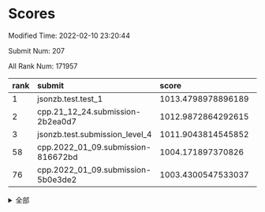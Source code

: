 # Scores

Modified Time: 2022-02-10 23:20:44

Submit Num: 207

All Rank Num: 171957

| rank |               submit               |       score        |       sigma        | pk_num |
| :--- | :--------------------------------- | :----------------- | :----------------- | :----- |
| 1    | jsonzb.test.test_1                 | 1013.4798978896189 | 0.8235820777597036 | 3324   |
| 2    | cpp.21_12_24.submission-2b2ea0d7   | 1012.9872864292615 | 0.8113377541573544 | 3324   |
| 3    | jsonzb.test.submission_level_4     | 1011.9043814545852 | 0.7749196410723361 | 3325   |
| 58   | cpp.2022_01_09.submission-816672bd | 1004.171897370826  | 0.7191927086253148 | 3319   |
| 76   | cpp.2022_01_09.submission-5b0e3de2 | 1003.4300547533037 | 0.7231477935886942 | 3322   |


<details>
<summary>全部</summary>

| rank |                 submit                 |       score        |       sigma        | pk_num |
| :--- | :------------------------------------- | :----------------- | :----------------- | :----- |
| 1    | jsonzb.test.test_1                     | 1013.4798978896189 | 0.8235820777597036 | 3324   |
| 2    | cpp.21_12_24.submission-2b2ea0d7       | 1012.9872864292615 | 0.8113377541573544 | 3324   |
| 3    | jsonzb.test.submission_level_4         | 1011.9043814545852 | 0.7749196410723361 | 3325   |
| 4    | gobigger.level_3.submission_level_3_42 | 1011.5758861606222 | 0.7518347206438372 | 3319   |
| 5    | gobigger.level_3.submission_level_3_10 | 1011.4041607352376 | 0.7864978726082098 | 3325   |
| 6    | gobigger.level_3.submission_level_3_8  | 1011.1934367084314 | 0.7593800776674896 | 3319   |
| 7    | gobigger.level_3.submission_level_3_31 | 1011.1109701512304 | 0.7646465536087247 | 3329   |
| 8    | gobigger.level_3.submission_level_3_43 | 1011.0587530319459 | 0.783428501800918  | 3321   |
| 9    | gobigger.level_3.submission_level_3_36 | 1010.9053507485058 | 0.757633875817306  | 3326   |
| 10   | gobigger.level_3.submission_level_3_1  | 1010.8359636983128 | 0.767979108836953  | 3324   |
| 11   | gobigger.level_3.submission_level_3_9  | 1010.8105085828502 | 0.7564705218052155 | 3323   |
| 12   | gobigger.level_3.submission_level_3_46 | 1010.8082394599637 | 0.7714827032646393 | 3321   |
| 13   | gobigger.level_3.submission_level_3_6  | 1010.8007900310981 | 0.7633741159851407 | 3326   |
| 14   | gobigger.level_3.submission_level_3_12 | 1010.800394961716  | 0.7672270673545403 | 3324   |
| 15   | gobigger.level_3.submission_level_3_4  | 1010.7995607580835 | 0.7654141630144448 | 3320   |
| 16   | gobigger.level_3.submission_level_3_45 | 1010.7223027807319 | 0.753945869955777  | 3324   |
| 17   | gobigger.level_3.submission_level_3_23 | 1010.7066715142802 | 0.7720863386880807 | 3323   |
| 18   | gobigger.level_3.submission_level_3_20 | 1010.392477369074  | 0.7606330881962603 | 3325   |
| 19   | gobigger.level_3.submission_level_3_41 | 1010.3860095729482 | 0.7543277619041774 | 3327   |
| 20   | gobigger.level_3.submission_level_3_29 | 1010.3494023302695 | 0.7643506960920775 | 3326   |
| 21   | gobigger.level_3.submission_level_3_34 | 1010.3236710751404 | 0.7571594288091128 | 3325   |
| 22   | gobigger.level_3.submission_level_3_26 | 1010.3168880078143 | 0.7690672265345407 | 3328   |
| 23   | gobigger.level_3.submission_level_3_22 | 1010.3104662932875 | 0.7610819354963045 | 3326   |
| 24   | gobigger.level_3.submission_level_3_28 | 1010.2882445125823 | 0.7814394500903976 | 3320   |
| 25   | gobigger.level_3.submission_level_3_7  | 1010.2460519503068 | 0.7803194342732375 | 3323   |
| 26   | gobigger.level_3.submission_level_3_49 | 1010.2009423376162 | 0.7726022892440141 | 3321   |
| 27   | gobigger.level_3.submission_level_3_30 | 1010.1217925603868 | 0.7522978820866063 | 3320   |
| 28   | gobigger.level_3.submission_level_3_13 | 1010.0876748101609 | 0.7842697623230547 | 3322   |
| 29   | gobigger.level_3.submission_level_3_5  | 1009.9866307547969 | 0.749296538040857  | 3324   |
| 30   | gobigger.level_3.submission_level_3_11 | 1009.9538676509105 | 0.7633423603081441 | 3321   |
| 31   | gobigger.level_3.submission_level_3_27 | 1009.9044959217426 | 0.7572937509903239 | 3323   |
| 32   | gobigger.level_3.submission_level_3_48 | 1009.8423258566162 | 0.771227697997044  | 3318   |
| 33   | gobigger.level_3.submission_level_3_0  | 1009.6176139283372 | 0.7747368188645666 | 3319   |
| 34   | gobigger.level_3.submission_level_3_16 | 1009.4430920411323 | 0.749265569399766  | 3320   |
| 35   | gobigger.level_3.submission_level_3_40 | 1009.4400113507767 | 0.7461235784027879 | 3324   |
| 36   | gobigger.level_3.submission_level_3_15 | 1009.4032398367847 | 0.7529766828758522 | 3327   |
| 37   | gobigger.level_3.submission_level_3_14 | 1009.3299799269125 | 0.7359968608219346 | 3320   |
| 38   | gobigger.level_3.submission_level_3_44 | 1009.3296969338938 | 0.753373935767958  | 3322   |
| 39   | gobigger.level_3.submission_level_3_24 | 1009.2557379094949 | 0.7367097439260574 | 3325   |
| 40   | gobigger.level_3.submission_level_3_2  | 1009.2481072147576 | 0.74055956371986   | 3323   |
| 41   | gobigger.level_3.submission_level_3_38 | 1009.2262345048828 | 0.7489535041498422 | 3321   |
| 42   | gobigger.level_3.submission_level_3_39 | 1009.1373105701852 | 0.7461538478756128 | 3320   |
| 43   | gobigger.level_3.submission_level_3_21 | 1009.041198894099  | 0.7407511856406369 | 3320   |
| 44   | gobigger.level_3.submission_level_3_19 | 1009.0056878910626 | 0.7595755715754583 | 3326   |
| 45   | gobigger.level_3.submission_level_3_3  | 1008.8839176721187 | 0.7593581610858144 | 3323   |
| 46   | gobigger.level_3.submission_level_3_37 | 1008.819019529293  | 0.7657523498088668 | 3323   |
| 47   | gobigger.level_3.submission_level_3_32 | 1008.8080719285256 | 0.743983660032695  | 3323   |
| 48   | gobigger.level_3.submission_level_3_33 | 1008.7736632889066 | 0.7531949868368948 | 3317   |
| 49   | gobigger.level_3.submission_level_3_25 | 1008.6900537609284 | 0.7329462857618346 | 3320   |
| 50   | gobigger.level_3.submission_level_3_47 | 1008.6014189462458 | 0.7557045011383742 | 3323   |
| 51   | gobigger.level_3.submission_level_3_18 | 1008.4932043518029 | 0.7626034498711098 | 3324   |
| 52   | gobigger.level_3.submission_level_3_35 | 1008.2713437821294 | 0.7554591799866014 | 3317   |
| 53   | gobigger.level_3.submission_level_3_17 | 1007.8824054968031 | 0.7414277856127507 | 3323   |
| 54   | gobigger.level_1.submission_level_1_33 | 1004.6843094746295 | 0.7212301426497585 | 3324   |
| 55   | gobigger.level_1.submission_level_1_15 | 1004.5388877792562 | 0.7137016649061062 | 3323   |
| 56   | gobigger.level_1.submission_level_1_21 | 1004.3434824609557 | 0.7285800048248982 | 3325   |
| 57   | gobigger.level_1.submission_level_1_29 | 1004.2769512808461 | 0.725537365400069  | 3324   |
| 58   | cpp.2022_01_09.submission-816672bd     | 1004.171897370826  | 0.7191927086253148 | 3319   |
| 59   | gobigger.level_1.submission_level_1_28 | 1004.0809358506184 | 0.731541274732334  | 3316   |
| 60   | gobigger.level_1.submission_level_1_11 | 1004.0700509338847 | 0.7218312509721224 | 3323   |
| 61   | gobigger.level_1.submission_level_1_20 | 1004.0425497575942 | 0.7216972192939767 | 3326   |
| 62   | gobigger.level_1.submission_level_1_32 | 1004.0327073773994 | 0.7150403141132079 | 3322   |
| 63   | gobigger.level_1.submission_level_1_45 | 1004.0029036434039 | 0.7212766546270459 | 3323   |
| 64   | gobigger.level_1.submission_level_1_34 | 1003.9715883557719 | 0.7224655162670733 | 3318   |
| 65   | gobigger.level_1.submission_level_1_30 | 1003.9536414689956 | 0.7222603193435723 | 3321   |
| 66   | gobigger.level_1.submission_level_1_31 | 1003.9093588645975 | 0.7299526047624549 | 3321   |
| 67   | gobigger.level_1.submission_level_1_4  | 1003.7488033550295 | 0.7259886312452953 | 3323   |
| 68   | gobigger.level_1.submission_level_1_37 | 1003.7408354767869 | 0.7137779871066916 | 3318   |
| 69   | gobigger.level_1.submission_level_1_0  | 1003.7019076433008 | 0.7317930960533292 | 3321   |
| 70   | gobigger.level_1.submission_level_1_22 | 1003.5576503145998 | 0.7259287653979801 | 3321   |
| 71   | gobigger.level_1.submission_level_1_39 | 1003.5304719994795 | 0.7173745731255903 | 3324   |
| 72   | gobigger.level_1.submission_level_1_23 | 1003.523291899032  | 0.7159471936099988 | 3323   |
| 73   | gobigger.level_1.submission_level_1_10 | 1003.5015037269529 | 0.7307085459712127 | 3324   |
| 74   | gobigger.level_1.submission_level_1_17 | 1003.4484277790287 | 0.7213161814649018 | 3321   |
| 75   | gobigger.level_1.submission_level_1_6  | 1003.4418488162245 | 0.720752740481638  | 3322   |
| 76   | cpp.2022_01_09.submission-5b0e3de2     | 1003.4300547533037 | 0.7231477935886942 | 3322   |
| 77   | gobigger.level_1.submission_level_1_27 | 1003.4238123439552 | 0.7193091941261084 | 3325   |
| 78   | gobigger.level_1.submission_level_1_49 | 1003.4180280710821 | 0.7163350423122966 | 3324   |
| 79   | gobigger.level_1.submission_level_1_9  | 1003.408849377704  | 0.7163386757026463 | 3321   |
| 80   | gobigger.level_1.submission_level_1_19 | 1003.3778801366237 | 0.7087647445505737 | 3320   |
| 81   | gobigger.level_1.submission_level_1_16 | 1003.3299946695856 | 0.7188384838240713 | 3326   |
| 82   | gobigger.level_1.submission_level_1_12 | 1003.3126150993078 | 0.7146674007567653 | 3320   |
| 83   | gobigger.level_1.submission_level_1_1  | 1003.2734297759288 | 0.7131190324006899 | 3322   |
| 84   | gobigger.level_1.submission_level_1_48 | 1003.2451219642074 | 0.7182695065322111 | 3325   |
| 85   | gobigger.level_1.submission_level_1_47 | 1003.1588935531217 | 0.7084076493113333 | 3320   |
| 86   | gobigger.level_1.submission_level_1_13 | 1003.1492125648655 | 0.7113617994344592 | 3323   |
| 87   | gobigger.level_1.submission_level_1_40 | 1003.0866831437959 | 0.7223759125420108 | 3319   |
| 88   | gobigger.level_1.submission_level_1_35 | 1003.0210537117625 | 0.714573164568132  | 3325   |
| 89   | gobigger.level_1.submission_level_1_14 | 1003.0103147701222 | 0.7098614990223328 | 3319   |
| 90   | gobigger.level_1.submission_level_1_41 | 1003.0054381422901 | 0.706542826708328  | 3323   |
| 91   | gobigger.level_1.submission_level_1_44 | 1002.9294800983321 | 0.7119710750755219 | 3326   |
| 92   | gobigger.level_1.submission_level_1_8  | 1002.9159981937689 | 0.7195543420028391 | 3327   |
| 93   | gobigger.level_1.submission_level_1_7  | 1002.8534662569549 | 0.7121675336600958 | 3320   |
| 94   | gobigger.level_1.submission_level_1_46 | 1002.8409667699215 | 0.7006561647625363 | 3323   |
| 95   | gobigger.level_1.submission_level_1_2  | 1002.6595378741092 | 0.7132189331329609 | 3324   |
| 96   | gobigger.level_1.submission_level_1_18 | 1002.6045683222617 | 0.7174210195123484 | 3323   |
| 97   | gobigger.level_1.submission_level_1_5  | 1002.5906055671668 | 0.7142518859801298 | 3321   |
| 98   | gobigger.level_1.submission_level_1_43 | 1002.5252823090987 | 0.7146167992568132 | 3321   |
| 99   | gobigger.level_1.submission_level_1_25 | 1002.4387582915354 | 0.7144947722032275 | 3319   |
| 100  | gobigger.level_1.submission_level_1_38 | 1002.4368455524799 | 0.7133483019076846 | 3326   |
| 101  | gobigger.level_1.submission_level_1_36 | 1002.3428812889155 | 0.7086961618087737 | 3316   |
| 102  | gobigger.level_1.submission_level_1_26 | 1002.2154583637672 | 0.7166383610416963 | 3321   |
| 103  | gobigger.level_1.submission_level_1_3  | 1002.0631088165138 | 0.7146485961159371 | 3320   |
| 104  | gobigger.level_1.submission_level_1_24 | 1002.0337922234839 | 0.7080290141990806 | 3323   |
| 105  | gobigger.level_1.submission_level_1_42 | 1001.3059339633938 | 0.708920418236956  | 3325   |
| 106  | gobigger.random.submission_random_48   | 997.6112407111269  | 0.7096875534585896 | 3322   |
| 107  | gobigger.random.submission_random_36   | 997.4007863188311  | 0.7092892247186834 | 3325   |
| 108  | gobigger.random.submission_random_42   | 997.2684843824154  | 0.708770339641491  | 3322   |
| 109  | gobigger.random.submission_random_7    | 997.2031240676574  | 0.700304583436639  | 3322   |
| 110  | gobigger.random.submission_random_29   | 997.052905225378   | 0.709317893754197  | 3322   |
| 111  | gobigger.random.submission_random_34   | 996.9438901107552  | 0.7045799702616226 | 3322   |
| 112  | gobigger.random.submission_random_0    | 996.7857910708444  | 0.70508493804752   | 3326   |
| 113  | gobigger.random.submission_random_31   | 996.7848609884752  | 0.7093399278674437 | 3325   |
| 114  | gobigger.random.submission_random_40   | 996.6738618701941  | 0.6966675646905884 | 3326   |
| 115  | gobigger.random.submission_random_21   | 996.5709967274423  | 0.7050518297880708 | 3325   |
| 116  | gobigger.random.submission_random_16   | 996.5322271771021  | 0.7116953038604488 | 3327   |
| 117  | gobigger.random.submission_random_23   | 996.5284985449874  | 0.7003856594295743 | 3322   |
| 118  | gobigger.random.submission_random_46   | 996.474483005677   | 0.7195505822449055 | 3326   |
| 119  | gobigger.random.submission_random_2    | 996.4648357021018  | 0.7100823825310146 | 3318   |
| 120  | gobigger.random.submission_random_38   | 996.4593198068566  | 0.705243808228992  | 3322   |
| 121  | gobigger.random.submission_random_14   | 996.4553658329856  | 0.715066572285408  | 3321   |
| 122  | gobigger.random.submission_random_28   | 996.4495598709523  | 0.7021098732866026 | 3324   |
| 123  | gobigger.random.submission_random_6    | 996.4138081434297  | 0.7034775351925798 | 3322   |
| 124  | gobigger.random.submission_random_25   | 996.2790629034266  | 0.7065300125998837 | 3321   |
| 125  | gobigger.random.submission_random_24   | 996.1618313200453  | 0.7157875311938373 | 3326   |
| 126  | gobigger.random.submission_random_33   | 995.9528999346518  | 0.6984709468698211 | 3321   |
| 127  | gobigger.random.submission_random_39   | 995.9245783724093  | 0.7005613089454625 | 3320   |
| 128  | gobigger.random.submission_random_18   | 995.8930392402751  | 0.7151518035014669 | 3324   |
| 129  | gobigger.random.submission_random_15   | 995.7544693126372  | 0.7060175779362206 | 3324   |
| 130  | gobigger.random.submission_random_19   | 995.7477335121663  | 0.7274522051565866 | 3326   |
| 131  | gobigger.random.submission_random_47   | 995.7432572462479  | 0.7110537861991169 | 3320   |
| 132  | gobigger.random.submission_random_4    | 995.7268002238675  | 0.7059978067693177 | 3324   |
| 133  | gobigger.random.submission_random_17   | 995.7008206499386  | 0.7091602364429066 | 3322   |
| 134  | gobigger.random.submission_random_11   | 995.6813026482415  | 0.7211251823274497 | 3322   |
| 135  | gobigger.random.submission_random_8    | 995.6809379444869  | 0.7177048605399177 | 3322   |
| 136  | gobigger.random.submission_random_37   | 995.6624053090961  | 0.7099728033180955 | 3319   |
| 137  | gobigger.random.submission_random_26   | 995.6480439557911  | 0.7155356759177769 | 3326   |
| 138  | gobigger.random.submission_random_45   | 995.6170312254476  | 0.7137655624725313 | 3323   |
| 139  | gobigger.random.submission_random_22   | 995.4606637940886  | 0.7167878778095499 | 3324   |
| 140  | gobigger.random.submission_random_30   | 995.4579940532649  | 0.7253492311013131 | 3319   |
| 141  | gobigger.random.submission_random_43   | 995.4236179500612  | 0.7055393360852886 | 3319   |
| 142  | gobigger.random.submission_random_9    | 995.4229005967629  | 0.7276810685171887 | 3325   |
| 143  | gobigger.random.submission_random_12   | 995.3018401357573  | 0.7242722110344736 | 3323   |
| 144  | gobigger.random.submission_random_3    | 995.2810793760152  | 0.7145278196423344 | 3326   |
| 145  | gobigger.random.submission_random_32   | 995.2189732579719  | 0.7228433225217591 | 3322   |
| 146  | gobigger.random.submission_random_5    | 995.2102031333878  | 0.6979359526814689 | 3322   |
| 147  | gobigger.random.submission_random_27   | 995.1765522367127  | 0.7050842639670729 | 3323   |
| 148  | gobigger.random.submission_random_49   | 995.1249925932292  | 0.7264935719140033 | 3320   |
| 149  | gobigger.random.submission_random_10   | 995.0935733248664  | 0.7139931307084846 | 3327   |
| 150  | gobigger.random.submission_random_13   | 995.0332998448876  | 0.7168286918037418 | 3326   |
| 151  | gobigger.random.submission_random_1    | 994.985604957691   | 0.7144400854821534 | 3320   |
| 152  | gobigger.random.submission_random_44   | 994.926762156374   | 0.7048690372811203 | 3326   |
| 153  | gobigger.random.submission_random_20   | 994.8826756356606  | 0.7199095506961067 | 3321   |
| 154  | gobigger.random.submission_random_41   | 994.7207929839221  | 0.7240150677956179 | 3321   |
| 155  | gobigger.random.submission_random_35   | 994.6627843612202  | 0.7220233523933984 | 3323   |
| 156  | gobigger.level_2.submission_level_2_2  | 994.1207740172416  | 0.7222836818360765 | 3326   |
| 157  | gobigger.level_2.submission_level_2_7  | 993.6217826055131  | 0.7182151190126963 | 3330   |
| 158  | gobigger.level_2.submission_level_2_29 | 993.5631649502841  | 0.736287457521352  | 3327   |
| 159  | gobigger.level_2.submission_level_2_14 | 993.2004540719223  | 0.7374584847515911 | 3320   |
| 160  | gobigger.level_2.submission_level_2_38 | 993.1828794538395  | 0.7305738090507845 | 3325   |
| 161  | gobigger.level_2.submission_level_2_31 | 993.0776297408439  | 0.7232009047521308 | 3328   |
| 162  | gobigger.level_2.submission_level_2_47 | 993.0445753166284  | 0.7322414187122842 | 3322   |
| 163  | gobigger.level_2.submission_level_2_37 | 993.0183297181824  | 0.7383952927938479 | 3322   |
| 164  | gobigger.level_2.submission_level_2_39 | 992.9550121816723  | 0.742571900411827  | 3319   |
| 165  | gobigger.level_2.submission_level_2_12 | 992.9406641719322  | 0.7336034416812816 | 3322   |
| 166  | gobigger.level_2.submission_level_2_0  | 992.9386236089864  | 0.7436114445248564 | 3326   |
| 167  | gobigger.level_2.submission_level_2_15 | 992.8674404905406  | 0.7419931084692002 | 3324   |
| 168  | gobigger.level_2.submission_level_2_6  | 992.8391803912524  | 0.7387719164064085 | 3327   |
| 169  | gobigger.level_2.submission_level_2_18 | 992.6839432521211  | 0.7248764320464144 | 3322   |
| 170  | gobigger.level_2.submission_level_2_45 | 992.4674366999042  | 0.7504120863482464 | 3327   |
| 171  | gobigger.level_2.submission_level_2_23 | 992.4667237348161  | 0.7254228356066333 | 3327   |
| 172  | gobigger.level_2.submission_level_2_8  | 992.4323115072066  | 0.7451548887459044 | 3319   |
| 173  | gobigger.level_2.submission_level_2_3  | 992.3958555471368  | 0.7342763526612459 | 3332   |
| 174  | gobigger.level_2.submission_level_2_34 | 992.3894472248401  | 0.7391517025686825 | 3328   |
| 175  | gobigger.level_2.submission_level_2_27 | 992.3759201125018  | 0.7427687231036466 | 3322   |
| 176  | gobigger.level_2.submission_level_2_10 | 992.282430641041   | 0.759251159290802  | 3326   |
| 177  | gobigger.level_2.submission_level_2_13 | 992.10669232934    | 0.7412663458213596 | 3323   |
| 178  | gobigger.level_2.submission_level_2_20 | 992.0924682300409  | 0.7410993957579496 | 3324   |
| 179  | gobigger.level_2.submission_level_2_26 | 992.064219037444   | 0.7475557267340475 | 3319   |
| 180  | gobigger.level_2.submission_level_2_30 | 991.9525867011489  | 0.7271110945570399 | 3325   |
| 181  | gobigger.level_2.submission_level_2_33 | 991.9422241277041  | 0.752704822695718  | 3325   |
| 182  | gobigger.level_2.submission_level_2_49 | 991.9377917672144  | 0.7304014919425624 | 3321   |
| 183  | gobigger.level_2.submission_level_2_42 | 991.9329896694164  | 0.7634877468243563 | 3325   |
| 184  | gobigger.level_2.submission_level_2_9  | 991.9013257489258  | 0.7466436056532532 | 3323   |
| 185  | gobigger.level_2.submission_level_2_11 | 991.8906861354619  | 0.7428341615369637 | 3327   |
| 186  | gobigger.level_2.submission_level_2_46 | 991.8766197636261  | 0.7452318806553848 | 3323   |
| 187  | gobigger.level_2.submission_level_2_35 | 991.8602850954564  | 0.7335788886338787 | 3328   |
| 188  | gobigger.level_2.submission_level_2_32 | 991.789312736352   | 0.748617198912021  | 3326   |
| 189  | gobigger.level_2.submission_level_2_5  | 991.7619604296251  | 0.7459069907563902 | 3322   |
| 190  | gobigger.level_2.submission_level_2_4  | 991.6430885026018  | 0.7518558792111856 | 3325   |
| 191  | gobigger.level_2.submission_level_2_43 | 991.6057325792971  | 0.7389750026408987 | 3321   |
| 192  | gobigger.level_2.submission_level_2_25 | 991.6047622539403  | 0.7425780257847899 | 3318   |
| 193  | gobigger.level_2.submission_level_2_40 | 991.499676897581   | 0.7439650866423692 | 3324   |
| 194  | gobigger.level_2.submission_level_2_44 | 991.4696350391566  | 0.7486631540870629 | 3319   |
| 195  | gobigger.level_2.submission_level_2_21 | 991.4638552689728  | 0.749847190443399  | 3322   |
| 196  | gobigger.level_2.submission_level_2_1  | 991.4325252854953  | 0.7466902945219451 | 3322   |
| 197  | gobigger.level_2.submission_level_2_48 | 991.2476316220263  | 0.7472007530653325 | 3321   |
| 198  | gobigger.level_2.submission_level_2_17 | 991.1473936820386  | 0.7509260578113769 | 3324   |
| 199  | gobigger.level_2.submission_level_2_22 | 990.9286819568051  | 0.7611923721798297 | 3321   |
| 200  | gobigger.level_2.submission_level_2_28 | 990.8948676362714  | 0.7392131483761485 | 3322   |
| 201  | gobigger.level_2.submission_level_2_41 | 990.8780650782841  | 0.7407369214164145 | 3325   |
| 202  | gobigger.level_2.submission_level_2_19 | 990.828335323786   | 0.7545374261729632 | 3320   |
| 203  | gobigger.level_2.submission_level_2_16 | 990.6059769260906  | 0.7620331654448664 | 3324   |
| 204  | gobigger.level_2.submission_level_2_24 | 990.4100384247914  | 0.7481585124452977 | 3325   |
| 205  | gobigger.level_2.submission_level_2_36 | 990.3676437457854  | 0.7626542874791202 | 3315   |
| 206  | gobigger.none.submission_none_0        | 978.9174085991312  | 1.1975442000541672 | 3325   |
| 207  | gobigger.none.submission_none_1        | 978.7499427141822  | 1.1924890202815768 | 3323   |

</details>